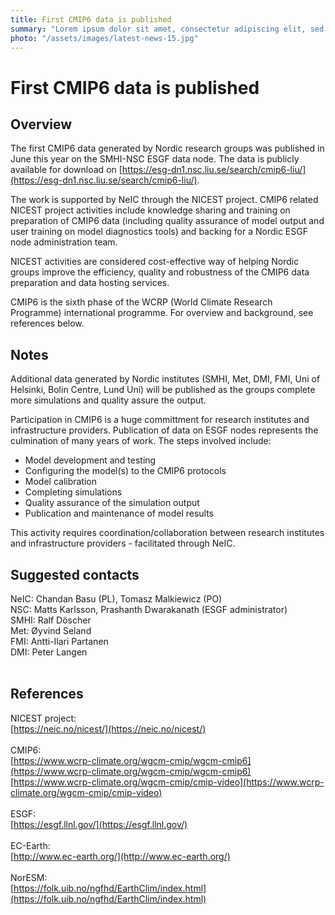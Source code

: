 ```yaml
---
title: First CMIP6 data is published
summary: "Lorem ipsum dolor sit amet, consectetur adipiscing elit, sed do eiusmod tempor incididunt ut labore et dolore magna aliqua. Ut enim ad minim veniam, quis nostrud exercitation ullamco laboris nisi ut aliquip ex ea commodo consequat."
photo: "/assets/images/latest-news-15.jpg"
---
```


First CMIP6 data is published
===============================

## Overview
The first CMIP6 data generated by Nordic research groups was published in June this year on the SMHI-NSC ESGF data node. The data is publicly available for download on [https://esg-dn1.nsc.liu.se/search/cmip6-liu/](https://esg-dn1.nsc.liu.se/search/cmip6-liu/). <br>

The work is supported by NeIC through the NICEST project. CMIP6 related NICEST project activities include knowledge sharing and training on preparation of CMIP6 data (including quality assurance of model output and user training on model diagnostics tools) and backing for a Nordic ESGF node administration team. <br>

NICEST activities are considered cost-effective way of helping Nordic groups improve the efficiency​​, quality and ​​robustness​​ of ​​the CMIP6 data preparation and data hosting services. <br>

CMIP6 is the sixth phase of the WCRP (World Climate Research Programme) international programme. For overview and background, see references below.
<br>

## Notes
Additional data generated by Nordic institutes (SMHI, Met, DMI, FMI, Uni of Helsinki, Bolin Centre, Lund Uni) will be published as the groups complete more simulations and quality assure the output.

Participation in CMIP6 is a huge committment for research institutes and infrastructure providers. Publication of data on ESGF nodes represents the culmination of many years of work. The steps involved include:
* Model development and testing
* Configuring the model(s) to the CMIP6 protocols
* Model calibration
* Completing simulations
* Quality assurance of the simulation output
* Publication and maintenance of model results<br>

<p>This activity requires coordination/collaboration between research institutes and infrastructure providers - facilitated through NeIC.</p>

## Suggested contacts
NeIC: Chandan Basu (PL), Tomasz Malkiewicz (PO) <br>
NSC: Matts Karlsson, Prashanth Dwarakanath (ESGF administrator) <br>
SMHI: Ralf Döscher <br>
Met: Øyvind Seland <br>
FMI: Antti-Ilari Partanen <br>
DMI: Peter Langen <br>
<br>

## References
NICEST project: <br>
[https://neic.no/nicest/](https://neic.no/nicest/)<br>
<br>
CMIP6:<br>
[https://www.wcrp-climate.org/wgcm-cmip/wgcm-cmip6](https://www.wcrp-climate.org/wgcm-cmip/wgcm-cmip6)<br>
[https://www.wcrp-climate.org/wgcm-cmip/cmip-video](https://www.wcrp-climate.org/wgcm-cmip/cmip-video)<br>
<br>
ESGF:<br>
[https://esgf.llnl.gov/](https://esgf.llnl.gov/)<br>
<br>
EC-Earth:<br>
[http://www.ec-earth.org/](http://www.ec-earth.org/)<br>
<br>
NorESM:<br>
[https://folk.uib.no/ngfhd/EarthClim/index.html](https://folk.uib.no/ngfhd/EarthClim/index.html)
